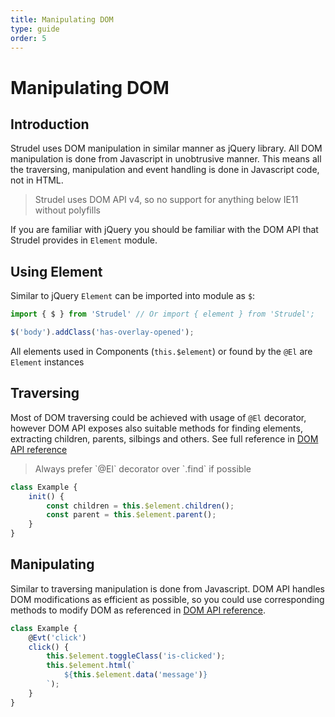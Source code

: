 ```yaml
---
title: Manipulating DOM
type: guide
order: 5
---
```


# Manipulating DOM

## Introduction

Strudel uses DOM manipulation in similar manner as jQuery library. All DOM manipulation is done from Javascript in unobtrusive manner. This means all the traversing, manipulation and event handling is done in Javascript code, not in HTML.

<blockquote class="alert">Strudel uses DOM API v4, so no support for anything below IE11 without polyfills</blockquote>

If you are familiar with jQuery you should be familiar with the DOM API that Strudel provides in `Element` module.

## Using Element

Similar to jQuery `Element` can be imported into module as `$`:

```js
import { $ } from 'Strudel' // Or import { element } from 'Strudel';

$('body').addClass('has-overlay-opened');

```

All elements used in Components (`this.$element`) or found by the `@El` are `Element` instances

## Traversing

Most of DOM traversing could be achieved with usage of `@El` decorator, however DOM API exposes also suitable methods for finding elements, extracting children, parents, silbings and others. See full reference in [DOM API reference](http://strudeljs.org/api/#find)

<blockquote class="alert">Always prefer `@El` decorator over `.find` if possible</blockquote>

```js
class Example {
    init() {
        const children = this.$element.children();
        const parent = this.$element.parent();
    }
}

```

## Manipulating

Similar to traversing manipulation is done from Javascript. DOM API handles DOM modifications as efficient as possible, so you could use corresponding methods to modify DOM as referenced in [DOM API reference](http://strudeljs.org/api/#html).

```js
class Example {
    @Evt('click')
    click() {
        this.$element.toggleClass('is-clicked');
        this.$element.html(`
            ${this.$element.data('message')}
        `);
    }
}

```



